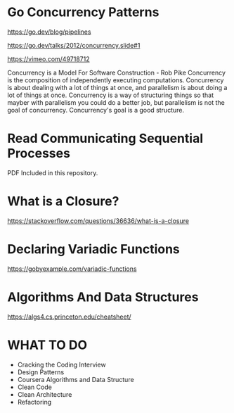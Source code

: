 # Go Concurrency Patterns

https://go.dev/blog/pipelines

https://go.dev/talks/2012/concurrency.slide#1

https://vimeo.com/49718712

Concurrency is a Model For Software Construction - Rob Pike
Concurrency is the composition of independently executing computations. 
Concurrency is about dealing with a lot of things at once, and parallelism is about doing a lot of things at once.
Concurrency is a way of structuring things so that mayber with parallelism you could do a better job, but parallelism is not the goal of concurrency.
Concurrency's goal is a good structure.

# Read Communicating Sequential Processes
PDF Included in this repository.


# What is a Closure?
https://stackoverflow.com/questions/36636/what-is-a-closure

# Declaring Variadic Functions
https://gobyexample.com/variadic-functions

# Algorithms And Data Structures
https://algs4.cs.princeton.edu/cheatsheet/

# WHAT TO DO
- Cracking the Coding Interview
- Design Patterns
- Coursera Algorithms and Data Structure
- Clean Code
- Clean Architecture
- Refactoring
